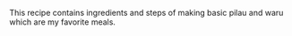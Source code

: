  This recipe contains ingredients and steps of making basic pilau and waru which are my favorite meals.